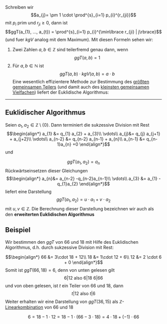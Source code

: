 Schreiben wir 
$$a_{j}= \pm  1 \cdot \prod^{s}_{i=1} p_{i}^{r_{ji}}$$
mit $p_{i}$ prim und $r_{ji} \ge 0$, dann ist 
$$ggT(a_{1}, ..., a_{t}) = \prod^{s}_{i=1} p_{i}^{\min\lbrace r_{ji} | j\rbrace}$$
(und fuer $kgV$ analog mit dem Maximum). Mit diesen Formeln sehen wir:

1. Zwei Zahlen $a, b \in\mathbb Z$ sind teilerfremd genau dann, wenn
   $$ggT(a,b) = 1$$
2. Für $a, b \in\mathbb N$ ist
   $$ggT(a, b) \cdot kgV(a,b) = a\cdot b$$
Eine wesentlich effizientere Methode zur Bestimmung des [größten gemeinsamen Teilers](Größter%20gemeinsamer%20Teiler.md) (und damit auch des [kleinsten gemeinsamen Vielfachen](Kleinstes%20gemeinsames%20Vielfaches.md)) liefert der Euklidische Algorithmus:

---

## Euklidischer Algorithmus

Seien $a_{1}, a_{2} \in\mathbb Z\setminus\lbrace0\rbrace$. Dann terminiert die sukzessive Division mit Rest
$$\begin{align*}
a_{1} &= q_{1} a_{2} + a_{3}\\
\vdots\\
a_{j}&= q_{j}  a_{j+1} + a_{j+2}\\
\vdots\\
a_{n-2} &= q_{n-2} a_{n-1} + a_{n}\\
a_{n-1} &= q_{n-1}a_{n} +0
\end{align*}$$
und

$$ggT(a_{1}, a_{2}) = a_{n}$$
Rückwärtseinsetzen dieser Gleichungen
$$\begin{align*}
a_{n}&= a_{n-2} -q_{n-2}a_{n-1}\\
\vdots\\
a_{3} &= a_{1} -q_{1}a_{2}
\end{align*}$$
liefert eine Darstellung
$$ggT(a_{1}, a_{2}) = u\cdot a_{1}+v\cdot a_{2}$$
mit $u, v \in\mathbb Z$. Die Berechnung dieser Darstellung bezeichnen wir auch als den __erweiterten Euklidischen Algorithmus__

## Beispiel

Wir bestimmen den $ggT$ von $66$ und $18$ mit Hilfe des Euklidischen Algorithmus, d.h. durch sukzessive Division mit Rest:

$$\begin{align*}
66 &= 3\cdot 18 + 12\\
18 &= 1\cdot 12 + 6\\
12 &= 2 \cdot 6 + 0
\end{align*}$$
Somit ist $ggT(66, 18) = 6$, denn von unten gelesen gilt
$$6 | 12 \text{ also } 6|18 \text{ 6|66 }$$
und von oben gelesen, ist $t$ ein Teiler von $66$ und $18$, dann
$$t|12 \text{ also } t|6$$
Weiter erhalten wir eine Darstellung von $ggT(36, 15)$ als $\mathbb Z$-[Linearkombination](Linearkombination.md) von $66$ und $18$

$$6 = 18 - 1\cdot 12 = 18 -1 \cdot(66-3 \cdot 18) = 4 \cdot 18 + (-1) \cdot 66$$